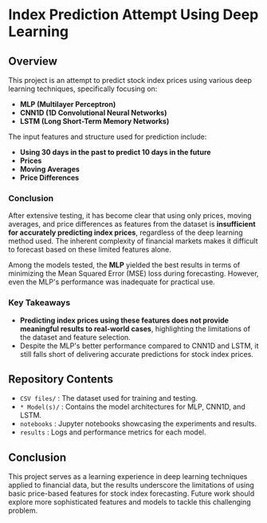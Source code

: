 # Index Prediction Attempt Using Deep Learning

## Overview
This project is an attempt to predict stock index prices using various deep learning techniques, specifically focusing on:

- **MLP (Multilayer Perceptron)**
- **CNN1D (1D Convolutional Neural Networks)**
- **LSTM (Long Short-Term Memory Networks)**

The input features and structure used for prediction include:

- **Using 30 days in the past to predict 10 days in the future**
- **Prices**
- **Moving Averages**
- **Price Differences**


### Conclusion
After extensive testing, it has become clear that using only prices, moving averages, and price differences as features from the dataset is **insufficient for accurately predicting index prices**, regardless of the deep learning method used. The inherent complexity of financial markets makes it difficult to forecast based on these limited features alone.

Among the models tested, the **MLP** yielded the best results in terms of minimizing the Mean Squared Error (MSE) loss during forecasting. However, even the MLP's performance was inadequate for practical use.

### Key Takeaways
- **Predicting index prices using these features does not provide meaningful results to real-world cases**, highlighting the limitations of the dataset and feature selection.
- Despite the MLP's better performance compared to CNN1D and LSTM, it still falls short of delivering accurate predictions for stock index prices.

## Repository Contents
- `CSV files/` : The dataset used for training and testing.
- `* Model(s)/` : Contains the model architectures for MLP, CNN1D, and LSTM.
- `notebooks` : Jupyter notebooks showcasing the experiments and results.
- `results` : Logs and performance metrics for each model.

## Conclusion
This project serves as a learning experience in deep learning techniques applied to financial data, but the results underscore the limitations of using basic price-based features for stock index forecasting. Future work should explore more sophisticated features and models to tackle this challenging problem.


